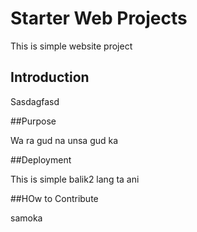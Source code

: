 # Starter Web Projects

This is simple website project

## Introduction

Sasdagfasd

##Purpose

Wa ra gud na unsa gud ka

##Deployment

This is simple balik2 lang ta ani

##HOw to Contribute

samoka
